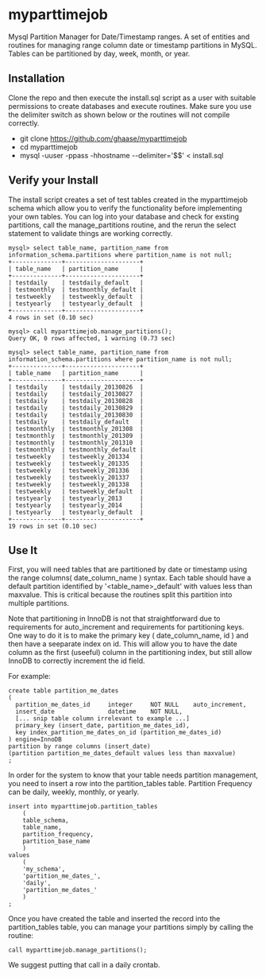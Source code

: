 myparttimejob
==============

Mysql Partition Manager for Date/Timestamp ranges. A set of entities and routines for managing range column date or timestamp partitions in MySQL. Tables can be partitioned by day, week, month, or year.

Installation
------------
Clone the repo and then execute the install.sql script as a user with suitable permissions to create databases and execute routines. Make sure you use the delimiter switch as shown below or the routines will not compile correctly.
- git clone https://github.com/ghaase/myparttimejob
- cd myparttimejob
- mysql -uuser -ppass -hhostname --delimiter='$$' < install.sql

Verify your Install
-------------------
The install script creates a set of test tables created in the myparttimejob schema which allow you to verify the functionality before implementing your own tables. You can log into your database and check for exsting partitions, call the manage_partitions routine, and the rerun the select statement to validate things are working correctly.

```
mysql> select table_name, partition_name from information_schema.partitions where partition_name is not null;
+--------------+---------------------+
| table_name   | partition_name      |
+--------------+---------------------+
| testdaily    | testdaily_default   |
| testmonthly  | testmonthly_default |
| testweekly   | testweekly_default  |
| testyearly   | testyearly_default  |
+--------------+---------------------+
4 rows in set (0.10 sec)

mysql> call myparttimejob.manage_partitions();
Query OK, 0 rows affected, 1 warning (0.73 sec)

mysql> select table_name, partition_name from information_schema.partitions where partition_name is not null;
+--------------+---------------------+
| table_name   | partition_name      |
+--------------+---------------------+
| testdaily    | testdaily_20130826  |
| testdaily    | testdaily_20130827  |
| testdaily    | testdaily_20130828  |
| testdaily    | testdaily_20130829  |
| testdaily    | testdaily_20130830  |
| testdaily    | testdaily_default   |
| testmonthly  | testmonthly_201308  |
| testmonthly  | testmonthly_201309  |
| testmonthly  | testmonthly_201310  |
| testmonthly  | testmonthly_default |
| testweekly   | testweekly_201334   |
| testweekly   | testweekly_201335   |
| testweekly   | testweekly_201336   |
| testweekly   | testweekly_201337   |
| testweekly   | testweekly_201338   |
| testweekly   | testweekly_default  |
| testyearly   | testyearly_2013     |
| testyearly   | testyearly_2014     |
| testyearly   | testyearly_default  |
+--------------+---------------------+
19 rows in set (0.10 sec)
```

Use It
------
First, you will need tables that are partitioned by date or timestamp using the range columns( date_column_name ) syntax. Each table should have a default partition identified by '&lt;table_name&gt;_default' with values less than maxvalue. This is critical because the routines split this partition into multiple partitions.

Note that partitioning in InnoDB is not that straightforward due to requirements for auto_increment and requirements for partitioning keys. One way to do it is to make the primary key ( date_column_name, id ) and then have a seeparate index on id. This will allow you to have the date column as the first (useeful) column in the partitioning index, but still allow InnoDB to correctly increment the id field.

For example:
```
create table partition_me_dates
(
  partition_me_dates_id     integer     NOT NULL    auto_increment,
  insert_date               datetime    NOT NULL,
  [... snip table column irrelevant to example ...]
  primary_key (insert_date, partition_me_dates_id),
  key index_partition_me_dates_on_id (partition_me_dates_id)
) engine=InnoDB
partition by range columns (insert_date)
(partition partition_me_dates_default values less than maxvalue)
;
```

In order for the system to know that your table needs partition management, you need to insert a row into the partition_tables table. Partition Frequency can be daily, weekly, monthly, or yearly.

```
insert into myparttimejob.partition_tables
    (
    table_schema,
    table_name,
    partition_frequency,
    partition_base_name
    )
values
    (
    'my_schema',
    'partition_me_dates_',
    'daily',
    'partition_me_dates_'
    )
;
```

Once you have created the table and inserted the record into the partition_tables table, you can manage your partitions simply by calling the routine:

```
call myparttimejob.manage_partitions();
```

We suggest putting that call in a daily crontab.
